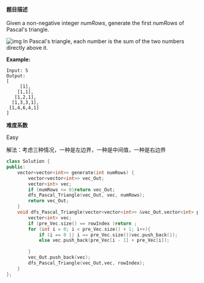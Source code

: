 #### **题目描述**
Given a non-negative integer *numRows*, generate the first *numRows* of Pascal's triangle.

![img](https://upload.wikimedia.org/wikipedia/commons/0/0d/PascalTriangleAnimated2.gif)
In Pascal's triangle, each number is the sum of the two numbers directly above it.

**Example:**

```
Input: 5
Output:
[
     [1],
    [1,1],
   [1,2,1],
  [1,3,3,1],
 [1,4,6,4,1]
]
```

**难度系数**  

Easy

解法：考虑三种情况，一种是左边界，一种是中间值，一种是右边界

```c++
class Solution {
public:
	vector<vector<int>> generate(int numRows) {
		vector<vector<int>> vec_Out;
		vector<int> vec;
		if (numRows <= 0)return vec_Out;
		dfs_Pascal_Triangle(vec_Out, vec, numRows);
		return vec_Out;
	}
	void dfs_Pascal_Triangle(vector<vector<int>> &vec_Out,vector<int> pre_Vec, int rowIndex){
		vector<int> vec;
		if (pre_Vec.size() == rowIndex )return ;
		for (int i = 0; i < pre_Vec.size() + 1; i++){
			if (i == 0 || i == pre_Vec.size())vec.push_back(1);
			else vec.push_back(pre_Vec[i - 1] + pre_Vec[i]);
				
		}
		vec_Out.push_back(vec);
		dfs_Pascal_Triangle(vec_Out,vec, rowIndex);
	}
};
```